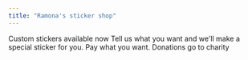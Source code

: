 ```yaml
---
title: "Ramona's sticker shop"
---
```


Custom stickers available now
Tell us what you want and we'll make a special sticker for you.
Pay what you want. Donations go to charity

